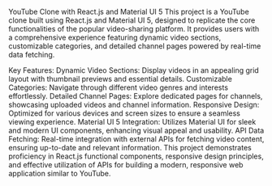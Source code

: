 YouTube Clone with React.js and Material UI 5
This project is a YouTube clone built using React.js and Material UI 5, designed to replicate the core functionalities of the popular video-sharing platform. It provides users with a comprehensive experience featuring dynamic video sections, customizable categories, and detailed channel pages powered by real-time data fetching.

Key Features:
Dynamic Video Sections: Display videos in an appealing grid layout with thumbnail previews and essential details.
Customizable Categories: Navigate through different video genres and interests effortlessly.
Detailed Channel Pages: Explore dedicated pages for channels, showcasing uploaded videos and channel information.
Responsive Design: Optimized for various devices and screen sizes to ensure a seamless viewing experience.
Material UI 5 Integration: Utilizes Material UI for sleek and modern UI components, enhancing visual appeal and usability.
API Data Fetching: Real-time integration with external APIs for fetching video content, ensuring up-to-date and relevant information.
This project demonstrates proficiency in React.js functional components, responsive design principles, and effective utilization of APIs for building a modern, responsive web application similar to YouTube.

